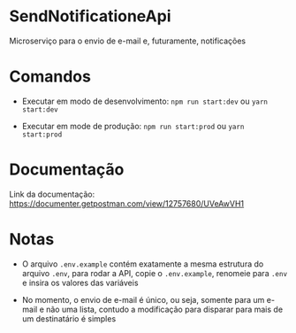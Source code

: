 # SendNotificationeApi
Microserviço para o envio de e-mail e, futuramente, notificações

# Comandos
 - Executar em modo de desenvolvimento: `npm run start:dev` ou `yarn start:dev`

 - Executar em mode de produção: `npm run start:prod` ou `yarn start:prod`

# Documentação
Link da documentação: https://documenter.getpostman.com/view/12757680/UVeAwVH1

# Notas
 - O arquivo `.env.example` contém exatamente a mesma estrutura do arquivo `.env`, para rodar a API, copie o `.env.example`, renomeie para `.env` e insira os valores das variáveis

  - No momento, o envio de e-mail é único, ou seja, somente para um e-mail e não uma lista, contudo a  modificação para disparar para mais de um destinatário é simples 
